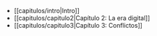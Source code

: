- [[capitulos/intro|Intro]]
- [[capitulos/capitulo2|Capítulo 2: La era digital]]
- [[capitulos/capitulo3|Capítulo 3: Conflictos]]